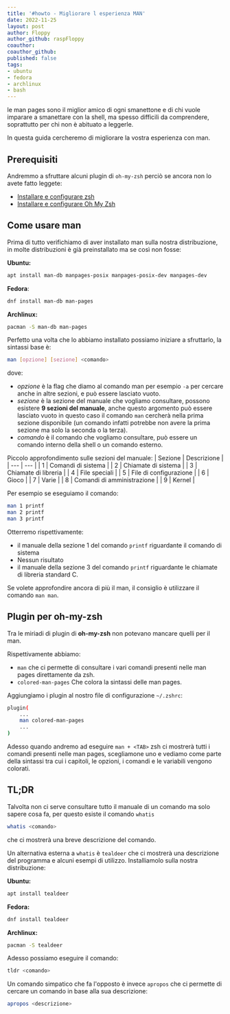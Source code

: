 ```yaml
---
title: '#howto - Migliorare l esperienza MAN'
date: 2022-11-25 
layout: post
author: Floppy
author_github: raspFloppy 
coauthor: 
coauthor_github: 
published: false
tags:
- ubuntu
- fedora
- archlinux
- bash
---
```


le man pages sono il miglior amico di ogni smanettone e di chi vuole imparare a smanettare con la shell, ma spesso difficili da comprendere, soprattutto per chi non è abituato a leggerle.

In questa guida cercheremo di migliorare la vostra esperienza con man.

## Prerequisiti

Andremmo a sfruttare alcuni plugin di `oh-my-zsh` perciò se ancora non lo avete fatto leggete:

- [Installare e configurare zsh](https://linuxhub.it/articles/howto-installare-e-configurare-zsh/)
- [Installare e configurare Oh My Zsh](https://linuxhub.it/articles/howto-installare-e-configurare-oh-my-zsh/)


## Come usare man

Prima di tutto verifichiamo di aver installato man sulla nostra distribuzione, in molte distribuzioni è già preinstallato ma se così non fosse:

**Ubuntu:**
```bash
apt install man-db manpages-posix manpages-posix-dev manpages-dev
```

**Fedora**:
```bash
dnf install man-db man-pages
```

**Archlinux:**
```bash
pacman -S man-db man-pages
```

Perfetto una volta che lo abbiamo installato possiamo iniziare a sfruttarlo, la sintassi base è:

```bash
man [opzione] [sezione] <comando>
```

dove:
- *opzione* è la flag che diamo al comando man per esempio `-a` per cercare anche in altre sezioni, e può essere lasciato vuoto.
- *sezione* è la sezione del manuale che vogliamo consultare, possono esistere **9 sezioni del manuale**, anche questo argomento può essere lasciato vuoto in questo caso il comando `man` cercherà nella prima sezione disponibile (un comando infatti potrebbe non avere la prima sezione ma solo la seconda o la terza).
- *comando* è il  comando che vogliamo consultare, può essere un comando interno della shell o un comando esterno.


Piccolo approfondimento sulle sezioni del manuale:
| Sezione | Descrizione |
| --- | --- |
| 1 | Comandi di sistema |
| 2 | Chiamate di sistema |
| 3 | Chiamate di libreria |
| 4 | File speciali |
| 5 | File di configurazione |
| 6 | Gioco |
| 7 | Varie |
| 8 | Comandi di amministrazione |
| 9 | Kernel |

Per esempio se eseguiamo il comando:

```bash
man 1 printf
man 2 printf
man 3 printf
```

Otterremo rispettivamente:

- il manuale della sezione 1 del comando `printf` riguardante il comando di sistema
- Nessun risultato
- il manuale della sezione 3 del comando `printf` riguardante le chiamate di libreria standard C.


Se volete approfondire ancora di più il man, il consiglio è utilizzare il comando `man man`.

## Plugin per oh-my-zsh

Tra le miriadi di plugin di **oh-my-zsh** non potevano mancare quelli per il man.

Rispettivamente abbiamo:
- `man` che ci permette di consultare i vari comandi presenti nelle man pages direttamente da zsh.
- `colored-man-pages` Che colora la sintassi delle man pages.


Aggiungiamo i plugin al nostro file di configurazione `~/.zshrc`:

```bash
plugin(
    ...
    man colored-man-pages
    ...
)
```

Adesso quando andremo ad eseguire `man + <TAB>` zsh ci mostrerà tutti i comandi presenti nelle man pages, scegliamone uno e vediamo come parte della sintassi tra cui i capitoli, le opzioni, i comandi e le variabili vengono colorati.


## TL;DR

Talvolta non ci serve consultare tutto il manuale di un comando ma solo sapere cosa fa, per questo esiste il comando `whatis` 

```bash
whatis <comando>
```

che ci mostrerà una breve descrizione del comando.

Un alternativa esterna a `whatis` è `tealdeer` che ci mostrerà una descrizione del programma e alcuni esempi di utilizzo.
Installiamolo sulla nostra distribuzione:

**Ubuntu:**
```bash
apt install tealdeer
```

**Fedora:**
```bash
dnf install tealdeer
```

**Archlinux:**
```bash
pacman -S tealdeer
```

Adesso possiamo eseguire il comando: 
```bash
tldr <comando>
``` 


Un comando simpatico che fa l'opposto è invece `apropos` che ci permette di cercare un comando in base alla sua descrizione:
```bash
apropos <descrizione>
```
